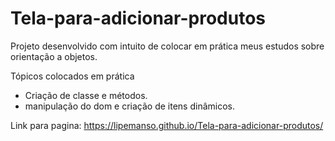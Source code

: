 # Tela-para-adicionar-produtos
Projeto desenvolvido com intuito de colocar em prática meus estudos sobre orientação a objetos.

Tópicos colocados em prática
* Criação de classe e métodos.
* manipulação do dom e criação de itens dinâmicos.

Link para pagina:
<a>https://lipemanso.github.io/Tela-para-adicionar-produtos/</a>



